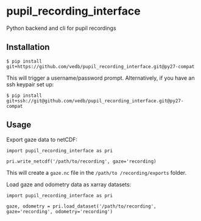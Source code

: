 # pupil_recording_interface

Python backend and cli for pupil recordings

## Installation

    $ pip install git+https://github.com/vedb/pupil_recording_interface.git@py27-compat
    
This will trigger a username/password prompt. Alternatively, if you have an
 ssh keypair set up:
 
    $ pip install git+ssh://git@github.com/vedb/pupil_recording_interface.git@py27-compat

## Usage

Export gaze data to netCDF:

    import pupil_recording_interface as pri
    
    pri.write_netcdf('/path/to/recording', gaze='recording)
    
This will create a `gaze.nc` file in the `/path/to /recording/exports`
folder.

Load gaze and odometry data as xarray datasets:

    import pupil_recording_interface as pri
    
    gaze, odometry = pri.load_dataset('/path/to/recording', gaze='recording', odometry='recording')
